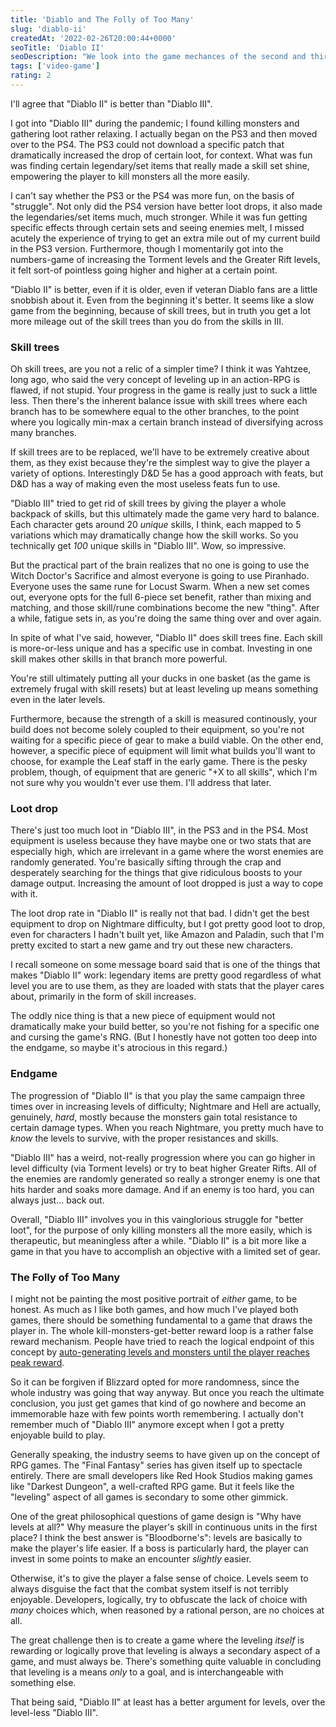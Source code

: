 ```yaml
---
title: 'Diablo and The Folly of Too Many'
slug: 'diablo-ii'
createdAt: '2022-02-26T20:00:44+0000'
seoTitle: 'Diablo II'
seoDescription: "We look into the game mechances of the second and third Diablo games and wonder if there isn't anything fundamentally flawed in the RPG genre."
tags: ['video-game']
rating: 2
---
```


I'll agree that "Diablo II" is better than "Diablo III".

I got into "Diablo III" during the pandemic; I found killing monsters and gathering loot rather relaxing. I actually began on the PS3 and then moved over to the PS4. The PS3 could not download a specific patch that dramatically increased the drop of certain loot, for context. What was fun was finding certain legendary/set items that really made a skill set shine, empowering the player to kill monsters all the more easily.

I can't say whether the PS3 or the PS4 was more fun, on the basis of "struggle". Not only did the PS4 version have better loot drops, it also made the legendaries/set items much, much stronger. While it was fun getting specific effects through certain sets and seeing enemies melt, I missed acutely the experience of trying to get an extra mile out of my current build in the PS3 version. Furthermore, though I momentarily got into the numbers-game of increasing the Torment levels and the Greater Rift levels, it felt sort-of pointless going higher and higher at a certain point.

"Diablo II" is better, even if it is older, even if veteran Diablo fans are a little snobbish about it. Even from the beginning it's better. It seems like a slow game from the beginning, because of skill trees, but in truth you get a lot more mileage out of the skill trees than you do from the skills in III.

### Skill trees

Oh skill trees, are you not a relic of a simpler time? I think it was Yahtzee, long ago, who said the very concept of leveling up in an action-RPG is flawed, if not stupid. Your progress in the game is really just to suck a little less. Then there's the inherent balance issue with skill trees where each branch has to be somewhere equal to the other branches, to the point where you logically min-max a certain branch instead of diversifying across many branches.

If skill trees are to be replaced, we'll have to be extremely creative about them, as they exist because they're the simplest way to give the player a variety of options. Interestingly D&D 5e has a good approach with feats, but D&D has a way of making even the most useless feats fun to use.

"Diablo III" tried to get rid of skill trees by giving the player a whole backpack of skills, but this ultimately made the game very hard to balance. Each character gets around 20 _unique_ skills, I think, each mapped to 5 variations which may dramatically change how the skill works. So you technically get _100_ unique skills in "Diablo III". Wow, so impressive.

But the practical part of the brain realizes that no one is going to use the Witch Doctor's Sacrifice and almost everyone is going to use Piranhado. Everyone uses the same rune for Locust Swarm. When a new set comes out, everyone opts for the full 6-piece set benefit, rather than mixing and matching, and those skill/rune combinations become the new "thing". After a while, fatigue sets in, as you're doing the same thing over and over again.

In spite of what I've said, however, "Diablo II" does skill trees fine. Each skill is more-or-less unique and has a specific use in combat. Investing in one skill makes other skills in that branch more powerful.

You're still ultimately putting all your ducks in one basket (as the game is extremely frugal with skill resets) but at least leveling up means something even in the later levels.

Furthermore, because the strength of a skill is measured continously, your build does not become solely coupled to their equipment, so you're not waiting for a specific piece of gear to make a build viable. On the other end, however, a specific piece of equipment will limit what builds you'll want to choose, for example the Leaf staff in the early game. There is the pesky problem, though, of equipment that are generic "+X to all skills", which I'm not sure why you wouldn't ever use them. I'll address that later.

### Loot drop

There's just too much loot in "Diablo III", in the PS3 and in the PS4. Most equipment is useless because they have maybe one or two stats that are especially high, which are irrelevant in a game where the worst enemies are randomly generated. You're basically sifting through the crap and desperately searching for the things that give ridiculous boosts to your damage output. Increasing the amount of loot dropped is just a way to cope with it.

The loot drop rate in "Diablo II" is really not that bad. I didn't get the best equipment to drop on Nightmare difficulty, but I got pretty good loot to drop, even for characters I hadn't built yet, like Amazon and Paladin, such that I'm pretty excited to start a new game and try out these new characters.

I recall someone on some message board said that is one of the things that makes "Diablo II" work: legendary items are pretty good regardless of what level you are to use them, as they are loaded with stats that the player cares about, primarily in the form of skill increases.

The oddly nice thing is that a new piece of equipment would not dramatically make your build better, so you're not fishing for a specific one and cursing the game's RNG. (But I honestly have not gotten too deep into the endgame, so maybe it's atrocious in this regard.)

### Endgame

The progression of "Diablo II" is that you play the same campaign three times over in increasing levels of difficulty; Nightmare and Hell are actually, genuinely, _hard_, mostly because the monsters gain total resistance to certain damage types. When you reach Nightmare, you pretty much have to _know_ the levels to survive, with the proper resistances and skills.

"Diablo III" has a weird, not-really progression where you can go higher in level difficulty (via Torment levels) or try to beat higher Greater Rifts. All of the enemies are randomly generated so really a stronger enemy is one that hits harder and soaks more damage. And if an enemy is too hard, you can always just... back out.

Overall, "Diablo III" involves you in this vainglorious struggle for "better loot", for the purpose of only killing monsters all the more easily, which is therapeutic, but meaningless after a while. "Diablo II" is a bit more like a game in that you have to accomplish an objective with a limited set of gear.

### The Folly of Too Many

I might not be painting the most positive portrait of _either_ game, to be honest. As much as I like both games, and how much I've played both games, there should be something fundamental to a game that draws the player in. The whole kill-monsters-get-better reward loop is a rather false reward mechanism. People have tried to reach the logical endpoint of this concept by <a href="/risk-of-rain-2" target="_blank" rel="noopener noreferrer">auto-generating levels and monsters until the player reaches peak reward</a>.

So it can be forgiven if Blizzard opted for more randomness, since the whole industry was going that way anyway. But once you reach the ultimate conclusion, you just get games that kind of go nowhere and become an immemorable haze with few points worth remembering. I actually don't remember much of "Diablo III" anymore except when I got a pretty enjoyable build to play.

Generally speaking, the industry seems to have given up on the concept of RPG games. The "Final Fantasy" series has given itself up to spectacle entirely. There are small developers like Red Hook Studios making games like "Darkest Dungeon", a well-crafted RPG game. But it feels like the "leveling" aspect of all games is secondary to some other gimmick.

One of the great philosophical questions of game design is "Why have levels at all?" Why measure the player's skill in continuous units in the first place? I think the best answer is "Bloodborne's": levels are basically to make the player's life easier. If a boss is particularly hard, the player can invest in some points to make an encounter _slightly_ easier.

Otherwise, it's to give the player a false sense of choice. Levels seem to always disguise the fact that the combat system itself is not terribly enjoyable. Developers, logically, try to obfuscate the lack of choice with _many_ choices which, when reasoned by a rational person, are no choices at all.

The great challenge then is to create a game where the leveling _itself_ is rewarding or logically prove that leveling is always a secondary aspect of a game, and must always be. There's something quite valuable in concluding that leveling is a means _only_ to a goal, and is interchangeable with something else.

That being said, "Diablo II" at least has a better argument for levels, over the level-less "Diablo III".
